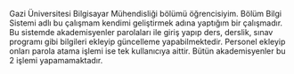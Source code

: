 Gazi Üniversitesi Bilgisayar Mühendisliği bölümü öğrencisiyim. Bölüm Bilgi Sistemi adlı bu çalışmam kendimi geliştirmek adına yaptığım bir çalışmadır. Bu sistemde akademisyenler parolaları ile giriş yapıp ders, derslik, sınav programı gibi bilgileri ekleyip güncelleme yapabilmektedir. Personel ekleyip onları parola atama işlemi ise tek kullanıcıya aittir. Bütün akademisyenler bu 2 işlemi yapamamaktadır.
